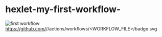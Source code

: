 # hexlet-my-first-workflow-


![first workflow](https://github.com/github/docs/actions/workflows/main.yml/badge.svg)
https://github.com/<OWNER>/<REPOSITORY>/actions/workflows/<WORKFLOW_FILE>/badge.svg
